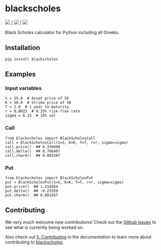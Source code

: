 # blackscholes

![](https://img.shields.io/github/stars/carlolepelaars/blackscholes?style=social) | 
![](https://img.shields.io/pypi/dm/blackscholes) | 
![](https://img.shields.io/pypi/pyversions/blackscholes)

Black Scholes calculator for Python including all Greeks.

## Installation

`pip install blackscholes`

## Examples

### Input variables
```python3
S = 55.0  # Asset price of 55
K = 50.0  # Strike price of 50
T = 1.0  # 1 year to maturity
r = 0.0025  # 0.25% risk-free rate
sigma = 0.15  # 15% vol
```

### Call

```python3
from blackscholes import BlackScholesCall
call = BlackScholesCall(S=S, K=K, T=T, r=r, sigma=sigma)
call.price()  ## 6.339408
call.delta()  ## 0.766407
call.charm()  ## 0.083267
```

### Put

```python3
from blackscholes import BlackScholesPut
put = BlackScholesPut(S=S, K=K, T=T, r=r, sigma=sigma)
put.price()  ## 1.214564
put.delta()  ## -0.23359
put.charm()  ## 0.083267
```

## Contributing

We very much welcome new contributions! Check out the [Github Issues](https://github.com/CarloLepelaars/blackscholes/issues)
to see what is currently being worked on.

Also check out [5. Contributing](https://carlolepelaars.github.io/blackscholes/5.contributing/) in the documentation to learn more about 
contributing to [blackscholes](https://github.com/CarloLepelaars/blackscholes).
